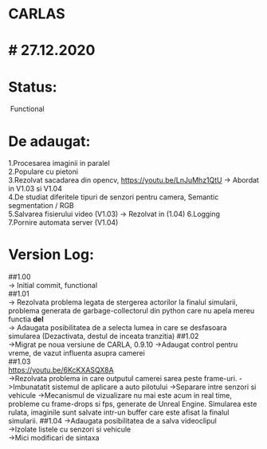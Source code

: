 # CARLAS
# # 27.12.2020  
# Status:  
&nbsp;Functional  
# De adaugat:  
1.Procesarea imaginii in paralel  
2.Populare cu pietoni  
3.Rezolvat sacadarea din opencv, https://youtu.be/LnJuMhz1QtU -> Abordat in V1.03 si V1.04  
4.De studiat diferitele tipuri de senzori pentru camera, Semantic segmentation / RGB  
5.Salvarea fisierului video (V1.03) -> Rezolvat in (1.04)
6.Logging  
7.Pornire automata server (V1.04)

#  Version Log:  
##1.00  
-> Initial commit, functional  
##1.01  
-> Rezolvata problema legata de stergerea actorilor la finalul simularii, problema generata de garbage-collectorul din python care nu apela mereu functia __del__  
-> Adaugata posibilitatea de a selecta lumea in care se desfasoara simularea (Dezactivata, destul de inceata tranzitia)
##1.02  
->Migrat pe noua versiune de CARLA, 0.9.10
->Adaugat control pentru vreme, de vazut influenta asupra camerei  
##1.03  
https://youtu.be/6KcKXASQX8A  
->Rezolvata problema in care outputul camerei sarea peste frame-uri.
->Imbunatatit sistemul de aplicare a auto pilotului
->Separare intre senzori si vehicule
->Mecanismul de vizualizare nu mai este acum in real time, probleme cu frame-drops si fps, generate de Unreal Engine. Simularea este rulata, imaginile sunt salvate intr-un buffer care este afisat la finalul simularii.
##1.04
->Adaugata posibilitatea de a salva videoclipul  
->Izolate listele cu senzori si vehicule  
->Mici modificari de sintaxa
